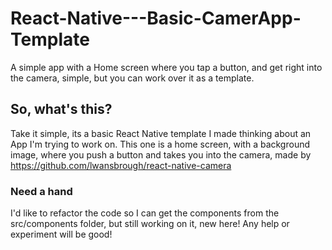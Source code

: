 # React-Native---Basic-CamerApp-Template
A simple app with a Home screen where you tap a button, and get right into the camera, simple, but you can work over it as a template.

<h2> So, what's this?</h2>

Take it simple, its a basic React Native template I made thinking about an App I'm trying to work on. This one is a home screen, with a background image, where you push a button and takes you into the camera, made by https://github.com/lwansbrough/react-native-camera

<h3>Need a hand</h3>
I'd like to refactor the code so I can get the components from the src/components folder, but still working on it, new here! Any help or experiment will be good! 
